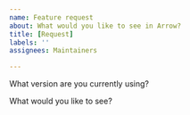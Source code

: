 ```yaml
---
name: Feature request
about: What would you like to see in Arrow?
title: [Request]
labels: ''
assignees: Maintainers

---
```


What version are you currently using?

What would you like to see?
